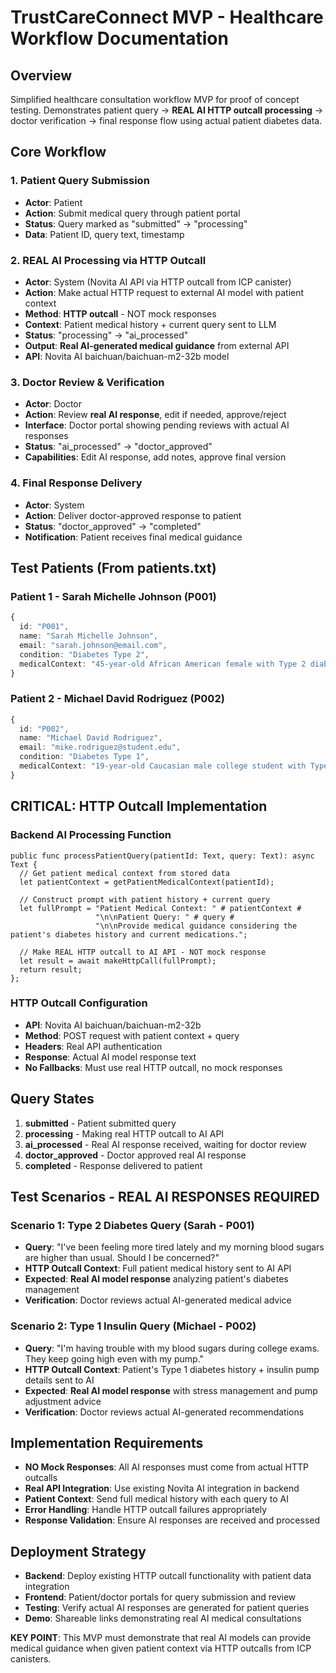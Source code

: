 # TrustCareConnect MVP - Healthcare Workflow Documentation

## Overview
Simplified healthcare consultation workflow MVP for proof of concept testing. Demonstrates patient query → **REAL AI HTTP outcall processing** → doctor verification → final response flow using actual patient diabetes data.

## Core Workflow

### 1. Patient Query Submission
- **Actor**: Patient
- **Action**: Submit medical query through patient portal
- **Status**: Query marked as "submitted" → "processing"
- **Data**: Patient ID, query text, timestamp

### 2. **REAL AI Processing via HTTP Outcall**
- **Actor**: System (Novita AI API via HTTP outcall from ICP canister)
- **Action**: Make actual HTTP request to external AI model with patient context
- **Method**: **HTTP outcall** - NOT mock responses
- **Context**: Patient medical history + current query sent to LLM
- **Status**: "processing" → "ai_processed"
- **Output**: **Real AI-generated medical guidance** from external API
- **API**: Novita AI baichuan/baichuan-m2-32b model

### 3. Doctor Review & Verification
- **Actor**: Doctor
- **Action**: Review **real AI response**, edit if needed, approve/reject
- **Interface**: Doctor portal showing pending reviews with actual AI responses
- **Status**: "ai_processed" → "doctor_approved"
- **Capabilities**: Edit AI response, add notes, approve final version

### 4. Final Response Delivery
- **Actor**: System
- **Action**: Deliver doctor-approved response to patient
- **Status**: "doctor_approved" → "completed"
- **Notification**: Patient receives final medical guidance

## Test Patients (From patients.txt)

### Patient 1 - Sarah Michelle Johnson (P001)
```typescript
{
  id: "P001",
  name: "Sarah Michelle Johnson", 
  email: "sarah.johnson@email.com",
  condition: "Diabetes Type 2",
  medicalContext: "45-year-old African American female with Type 2 diabetes diagnosed 2022. Current HbA1c 6.9%, on Metformin 1000mg BID, Empagliflozin 10mg daily, Lisinopril 15mg daily. Weight 76kg, BP 125/75. No complications, excellent control achieved."
}
```

### Patient 2 - Michael David Rodriguez (P002)  
```typescript
{
  id: "P002",
  name: "Michael David Rodriguez",
  email: "mike.rodriguez@student.edu", 
  condition: "Diabetes Type 1",
  medicalContext: "19-year-old Caucasian male college student with Type 1 diabetes diagnosed at 16 with DKA. Currently on insulin pump therapy, basal rate 1.2 units/hour. HbA1c 7.8%, weight 78kg. Stress-related glucose fluctuations during college."
}
```

## **CRITICAL: HTTP Outcall Implementation**

### Backend AI Processing Function
```motoko
public func processPatientQuery(patientId: Text, query: Text): async Text {
  // Get patient medical context from stored data
  let patientContext = getPatientMedicalContext(patientId);
  
  // Construct prompt with patient history + current query
  let fullPrompt = "Patient Medical Context: " # patientContext # 
                   "\n\nPatient Query: " # query #
                   "\n\nProvide medical guidance considering the patient's diabetes history and current medications.";
  
  // Make REAL HTTP outcall to AI API - NOT mock response
  let result = await makeHttpCall(fullPrompt);
  return result;
};
```

### HTTP Outcall Configuration
- **API**: Novita AI baichuan/baichuan-m2-32b
- **Method**: POST request with patient context + query
- **Headers**: Real API authentication
- **Response**: Actual AI model response text
- **No Fallbacks**: Must use real HTTP outcall, no mock responses

## Query States
1. **submitted** - Patient submitted query
2. **processing** - Making real HTTP outcall to AI API
3. **ai_processed** - Real AI response received, waiting for doctor review
4. **doctor_approved** - Doctor approved real AI response
5. **completed** - Response delivered to patient

## Test Scenarios - **REAL AI RESPONSES REQUIRED**

### Scenario 1: Type 2 Diabetes Query (Sarah - P001)
- **Query**: "I've been feeling more tired lately and my morning blood sugars are higher than usual. Should I be concerned?"
- **HTTP Outcall Context**: Full patient medical history sent to AI API
- **Expected**: **Real AI model response** analyzing patient's diabetes management
- **Verification**: Doctor reviews actual AI-generated medical advice

### Scenario 2: Type 1 Insulin Query (Michael - P002)
- **Query**: "I'm having trouble with my blood sugars during college exams. They keep going high even with my pump."
- **HTTP Outcall Context**: Patient's Type 1 diabetes history + insulin pump details sent to AI
- **Expected**: **Real AI model response** with stress management and pump adjustment advice
- **Verification**: Doctor reviews actual AI-generated recommendations

## Implementation Requirements
- **NO Mock Responses**: All AI responses must come from actual HTTP outcalls
- **Real API Integration**: Use existing Novita AI integration in backend
- **Patient Context**: Send full medical history with each query to AI
- **Error Handling**: Handle HTTP outcall failures appropriately
- **Response Validation**: Ensure AI responses are received and processed

## Deployment Strategy
- **Backend**: Deploy existing HTTP outcall functionality with patient data integration
- **Frontend**: Patient/doctor portals for query submission and review
- **Testing**: Verify actual AI responses are generated for patient queries
- **Demo**: Shareable links demonstrating real AI medical consultations

**KEY POINT**: This MVP must demonstrate that real AI models can provide medical guidance when given patient context via HTTP outcalls from ICP canisters.